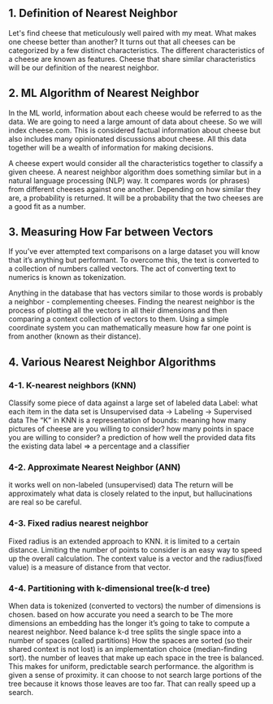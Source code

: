 ## 1. Definition of Nearest Neighbor
Let's find cheese that meticulously well paired with my meat.
What makes one cheese better than another? 
It turns out that all cheeses can be categorized by a few distinct characteristics.
The different characteristics of a cheese are known as features.
Cheese that share similar characteristics will be our definition of the nearest neighbor.

## 2. ML Algorithm of Nearest Neighbor
In the ML world, information about each cheese would be referred to as the data.
We are going to need a large amount of data about cheese. So we will index cheese.com.
This is considered factual information about cheese but also includes many opinionated discussions about cheese.
All this data together will be a wealth of information for making decisions.

A cheese expert would consider all the characteristics together to classify a given cheese.
A nearest neighbor algorithm does something similar but in a natural language processing (NLP) way.
It compares words (or phrases) from different cheeses against one another. Depending on how similar they are, a probability is returned.
It will be a probability that the two cheeses are a good fit as a number.

## 3. Measuring How Far between Vectors
If you’ve ever attempted text comparisons on a large dataset you will know that it’s anything but performant.
To overcome this, the text is converted to a collection of numbers called vectors.
The act of converting text to numerics is known as tokenization.

Anything in the database that has vectors similar to those words is probably a neighbor - complementing cheeses.
Finding the nearest neighbor is the process of plotting all the vectors in all their dimensions and then comparing a context collection of vectors to them.
Using a simple coordinate system you can mathematically measure how far one point is from another (known as their distance).

## 4. Various Nearest Neighbor Algorithms
### 4-1. K-nearest neighbors (KNN)
Classify some piece of data against a large set of labeled data
Label: what each item in the data set is
Unsupervised data -> Labeling -> Supervised data
The “K” in KNN is a representation of bounds: meaning how many pictures of cheese are you willing to consider?  how many points in space you are willing to consider?
a prediction of how well the provided data fits the existing data label => a percentage and a classifier


### 4-2. Approximate Nearest Neighbor (ANN)
it works well on non-labeled (unsupervised) data
The return will be approximately what data is closely related to the input, but hallucinations are real so be careful.


### 4-3. Fixed radius nearest neighbor
Fixed radius is an extended approach to KNN. it is limited to a certain distance.
Limiting the number of points to consider is an easy way to speed up the overall calculation.
The context value is a vector and the radius(fixed value) is a measure of distance from that vector.


### 4-4. Partitioning with k-dimensional tree(k-d tree)
When data is tokenized (converted to vectors) the number of dimensions is chosen. based on how accurate you need a search to be
The more dimensions an embedding has the longer it’s going to take to compute a nearest neighbor. Need balance
k-d tree splits the single space into a number of spaces (called partitions)
How the spaces are sorted (so their shared context is not lost) is an implementation choice (median-finding sort).
the number of leaves that make up each space in the tree is balanced. This makes for uniform, predictable search performance.
the algorithm is given a sense of proximity.
it can choose to not search large portions of the tree because it knows those leaves are too far. That can really speed up a search.
